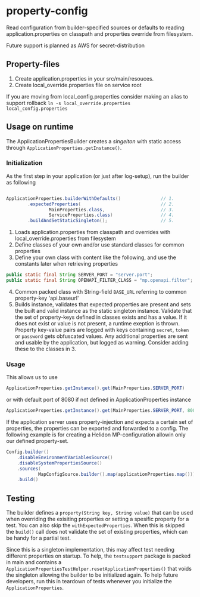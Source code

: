 # property-config
Read configuration from builder-specified sources or defaults to reading application.properties on classpath and properties override from filesystem.

Future support is planned as AWS for secret-distribution

## Property-files

1. Create application.properties in your src/main/resouces.
2. Create local_override.properties file on service root

If you are moving from local_config.properties consider making an alias to support rollback `ln -s local_override.properties local_config.properties`

## Usage on runtime

The ApplicationPropertiesBuilder creates a *singelton* with static access through `ApplicationProperties.getInstance()`.

### Initialization

As the first step in your application (or just after log-setup), run the builder as following

```java

ApplicationProperties.builderWithDefaults()               // 1.
        .expectedProperties(                              // 2. 
                MainProperties.class,                     // 3.
                ServiceProperties.class)                  // 4.  
        .buildAndSetStaticSingleton();                    // 5.

```

1. Loads application.properties from classpath and overrides with local_override.properties from filesystem
2. Define classes of your own and/or use standard classes for common properties
3. Define your own class with content like the following, and use the constants later when retrieving properties
   
```java 
public static final String SERVER_PORT = "server.port";
public static final String OPENAPI_FILTER_CLASS = "mp.openapi.filter";
```
4. Common packed class with String-field `BASE_URL` referring to common property-key 'api.baseurl'
5. Builds instance, validates that expected properties are present and sets the built and valid instance as the static singleton instance.
   Validate that the set of property-keys defined in classes exists and has a value. If it does not exist or value is not present, 
   a runtime exeption is thrown. Property key-value pairs are logged with keys containing `secret`, `token` or `password` gets obfuscated values. 
   Any additional properties are sent and usable by the application, but logged as warning. Consider adding these to the classes in 3.

### Usage

This allows us to use 
```java
ApplicationProperties.getInstance().get(MainProperties.SERVER_PORT)
```
or with default port of 8080 if not defined in ApplicationProperties instance
```java
ApplicationProperties.getInstance().get(MainProperties.SERVER_PORT, 8080)
```

If the application server uses property-injection and expects a certain set of properties, the properties can be exported and forwarded 
to a config. The following example is for creating a Helidon MP-configuration allowin only our defined property-set.

```java
Config.builder()
    .disableEnvironmentVariablesSource()
    .disableSystemPropertiesSource()
    .sources(
            MapConfigSource.builder().map(applicationProperties.map()))
    .build()
```




## Testing 

The builder defines a `property(String key, String value)` that can be used when overriding the exisiting properties 
or setting a spesific property for a test. You can also skip the `withExpectedProperties`. When this is skipped the `build()` call does not
validate the set of existing properties, which can be handy for a partial test.  

Since this is a singleton implementation, this may affect test needing different properties on startup. To help, the `testsupport` package is
packed in main and contains a `ApplicationPropertiesTestHelper.resetApplicationProperties()` that voids the singleton allowing the builder to be 
initialized again. To help future developers, run this in teardown of tests whenever you initialize the `ApplicationProperties`. 